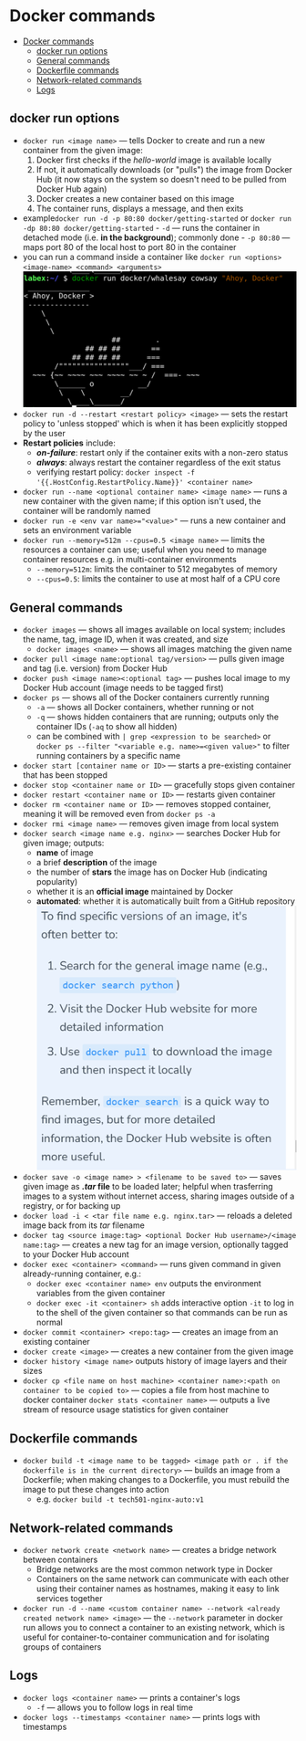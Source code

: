 # Docker commands

- [Docker commands](#docker-commands)
  - [docker run options](#docker-run-options)
  - [General commands](#general-commands)
  - [Dockerfile commands](#dockerfile-commands)
  - [Network-related commands](#network-related-commands)
  - [Logs](#logs)


## docker run options

- `docker run <image name>` — tells Docker to create and run a new container from the given image:
  1. Docker first checks if the *hello-world* image is available locally
  2. If not, it automatically downloads (or "pulls") the image from Docker Hub (it now stays on the system so doesn't need to be pulled from Docker Hub again)
  3. Docker creates a new container based on this image
  4. The container runs, displays a message, and then exits
- example`docker run -d -p 80:80 docker/getting-started` or `docker run -dp 80:80 docker/getting-started`
      - `-d` — runs the container in detached mode (i.e. **in the background**); commonly done
      - `-p 80:80` — maps port 80 of the local host to port 80 in the container
 - you can  run a command inside a container like `docker run <options> <image-name> <command> <arguments>`
![`alt text`](images/image-1.png)
- `docker run -d --restart <restart policy> <image>` — sets the restart policy to 'unless stopped' which is when it has been explicitly stopped by the user
- **Restart policies** include:
   - ***on-failure***: restart only if the container exits with a non-zero status
   - ***always***: always restart the container regardless of the exit status
   - verifying restart policy: `docker inspect -f '{{.HostConfig.RestartPolicy.Name}}' <container name>`
- `docker run --name <optional container name> <image name>` — runs a new container with the given name; if this option isn't used, the container will be randomly named
- `docker run -e <env var name>="<value>"` — runs a new container and sets an environment variable
- `docker run --memory=512m --cpus=0.5 <image name>` — limits the resources a container can use; useful when you need to manage container resources e.g. in multi-container environments
  - `--memory=512m`: limits the container to 512 megabytes of memory
  - `--cpus=0.5`: limits the container to use at most half of a CPU core

## General commands

- `docker images` — shows all images available on local system; includes the name, tag, image ID, when it was created, and size
  - `docker images <name>` — shows all images matching the given name
- `docker pull <image name:optional tag/version>` — pulls given image and tag (i.e. version) from Docker Hub
- `docker push <image name><:optional tag>` — pushes local image to my Docker Hub account (image needs to be tagged first)
- `docker ps` — shows all of the Docker containers currently running
  - `-a` — shows all Docker containers, whether running or not
  - `-q` — shows hidden containers that are running; outputs only the container IDs (`-aq` to show all hidden) 
  - can be combined with `| grep <expression to be searched>` or `docker ps --filter "<variable e.g. name>=<given value>"` to filter running containers by a specific name
- `docker start [container name or ID>` — starts a pre-existing container that has been stopped 
- `docker stop <container name or ID>` — gracefully stops given container
-  `docker restart <container name or ID>` — restarts given container
- `docker rm <container name or ID>` — removes stopped container, meaning it will be removed even from `docker ps -a`
- `docker rmi <image name>` — removes given image from local system
- `docker search <image name e.g. nginx>` — searches Docker Hub for given image; outputs:
  - **name** of image
  - a brief **description** of the image
  - the number of **stars** the image has on Docker Hub (indicating popularity)
  - whether it is an **official image** maintained by Docker
  - **automated**: whether it is automatically built from a GitHub repository
![`alt text`](images/image-2.png)
- `docker save -o <image name> > <filename to be saved to>` — saves given image as ***.tar* file** to be loaded later; helpful when trasferring images to a system without internet access, sharing images outside of a registry, or for backing up
- `docker load -i < <tar file name e.g. nginx.tar>` — reloads a deleted image back from its *tar* filename
- `docker tag <source image:tag> <optional Docker Hub username>/<image name:tag>` — creates a new tag for an image version, optionally tagged to your Docker Hub account
- `docker exec <container> <command>` — runs given command in given already-running container, e.g.:
  - `docker exec <container name> env` outputs the environment variables from the given container
  - `docker exec -it <container> sh` adds interactive option `-it` to log in to the shell of the given container so that commands can be run as normal
- `docker commit <container> <repo:tag>` — creates an image from an existing container
- `docker create <image>` — creates a new container from the given image
- `docker history <image name>` outputs history of image layers and their sizes
- `docker cp <file name on host machine> <container name>:<path on container to be copied to>` — copies a file from host machine to docker container
`docker stats <container name>` — outputs a live stream of resource usage statistics for given container

## Dockerfile commands

- `docker build -t <image name to be tagged> <image path or . if the dockerfile is in the current directory>` — builds an image from a Dockerfile; when making changes to a Dockerfile, you must rebuild the image to put these changes into action
  - e.g. `docker build -t tech501-nginx-auto:v1`

## Network-related commands

- `docker network create <network name>` — creates a bridge network between containers
  - Bridge networks are the most common network type in Docker
  - Containers on the same network can communicate with each other using their container names as hostnames, making it easy to link services together
- `docker run -d --name <custom container name> --network <already created network name> <image>` — the `--network` parameter in docker run allows you to connect a container to an existing network, which is useful for container-to-container communication and for isolating groups of containers

## Logs
- `docker logs <container name>` — prints a container's logs
  - `-f` — allows you to follow logs in real time
- `docker logs --timestamps <container name>` — prints logs with timestamps

